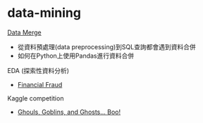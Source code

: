 # data-mining

[Data Merge](https://github.com/07571026/data-mining/blob/master/Week1/data%20merge.ipynb)
* 從資料預處理(data preprocessing)到SQL查詢都會遇到資料合併
* 如何在Python上使用Pandas進行資料合併

EDA (探索性資料分析)
* [Financial Fraud](https://github.com/07571026/data-mining/blob/master/EDA/Synthetic%20Financial%20Datasets%20For%20Fraud%20Detection.ipynb)

Kaggle competition
*  [Ghouls, Goblins, and Ghosts... Boo!]()

